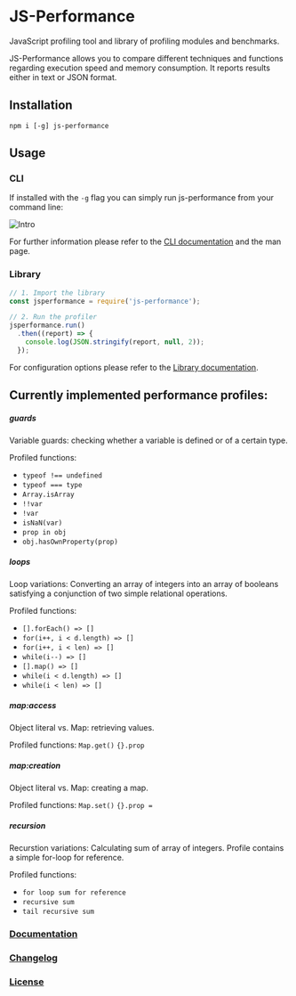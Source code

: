 # JS-Performance

JavaScript profiling tool and library of profiling modules and benchmarks.

JS-Performance allows you to compare different techniques and functions regarding execution speed and memory consumption. It reports results either in text or JSON format.


## Installation

`npm i [-g] js-performance`

## Usage

### CLI

If installed with the `-g` flag you can simply run js-performance from your command line:

![Intro](intro.gif)

For further information please refer to the [CLI documentation](docs/cli.md) and the man page.

### Library

```javascript
// 1. Import the library
const jsperformance = require('js-performance');

// 2. Run the profiler
jsperformance.run()
  .then((report) => {
    console.log(JSON.stringify(report, null, 2));
  });
```

For configuration options please refer to the [Library documentation](docs/lib.md).

## Currently implemented performance profiles:

##### guards
Variable guards: checking whether a variable is defined or of a certain type.

Profiled functions:
  * `typeof !== undefined`
  * `typeof === type`
  * `Array.isArray`
  * `!!var`
  * `!var`
  * `isNaN(var)`
  * `prop in obj`
  * `obj.hasOwnProperty(prop)`

##### loops
Loop variations: Converting an array of integers into an array of booleans satisfying a conjunction of two simple relational operations.

Profiled functions:
  * `[].forEach() => []`
  * `for(i++, i < d.length) => []`
  * `for(i++, i < len) => []`
  * `while(i--) => []`
  * `[].map() => []`
  * `while(i < d.length) => []`
  * `while(i < len) => []`

##### map:access
Object literal vs. Map: retrieving values.

Profiled functions:
  `Map.get()`
  `{}.prop`

##### map:creation
Object literal vs. Map: creating a map.

Profiled functions:
  `Map.set()`
  `{}.prop =`

##### recursion
Recurstion variations: Calculating sum of array of integers. Profile contains a simple for-loop for reference.

Profiled functions:
  * `for loop sum for reference`
  * `recursive sum`
  * `tail recursive sum`

### [Documentation](docs/index.md)

### [Changelog](CHANGELOG.md)

### [License](LICENSE)

